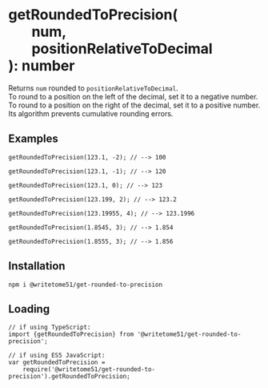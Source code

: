 # getRoundedToPrecision(<br>&nbsp;&nbsp;&nbsp;&nbsp;&nbsp;&nbsp;&nbsp;num,<br>&nbsp;&nbsp;&nbsp;&nbsp;&nbsp;&nbsp;&nbsp;positionRelativeToDecimal<br>): number

Returns `num` rounded to `positionRelativeToDecimal`.    
To round to a position on the left of the decimal, set it to a negative number.  
To round to a position on the right of the decimal, set it to a positive number.  
Its algorithm prevents cumulative rounding errors.


## Examples
```
getRoundedToPrecision(123.1, -2); // --> 100

getRoundedToPrecision(123.1, -1); // --> 120

getRoundedToPrecision(123.1, 0); // --> 123

getRoundedToPrecision(123.199, 2); // --> 123.2

getRoundedToPrecision(123.19955, 4); // --> 123.1996

getRoundedToPrecision(1.8545, 3); // --> 1.854

getRoundedToPrecision(1.8555, 3); // --> 1.856
```

## Installation
`npm i @writetome51/get-rounded-to-precision`

## Loading
```
// if using TypeScript:
import {getRoundedToPrecision} from '@writetome51/get-rounded-to-precision';

// if using ES5 JavaScript:
var getRoundedToPrecision = 
    require('@writetome51/get-rounded-to-precision').getRoundedToPrecision;
```